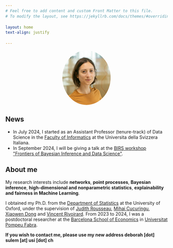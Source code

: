 ```yaml
---
# Feel free to add content and custom Front Matter to this file.
# To modify the layout, see https://jekyllrb.com/docs/themes/#overriding-theme-defaults

layout: home
text-align: justify

---
```


<p align="center">
  <img src="images/j-isba.png" class="pull-left" style="text-align:center; height:170px; width:150px; border-radius:100%"/>
</p>



## News

- In July 2024, I started as an Assistant Professor (tenure-track) of Data Science in the [Faculty of Informatics](https://www.inf.usi.ch/en) at the Universita della Svizzera Italiana.
- In September 2024, I will be giving a talk at the [BIRS workshop "Frontiers of Bayesian Inference and Data Science"](https://www.birs.ca/events/2024/5-day-workshops/24w5196).

<!-- in Statistics and Machine Learning at the [Barcelona School of Economics](https://bse.eu/) and [Universitat Pompeu Fabra](https://www.upf.edu/), in the [Statistics group](https://sites.google.com/view/stats-upf/), working with [Prof. David Rossell](https://sites.google.com/site/rosselldavid) and [Prof. Gabor Lugosi](http://www.econ.upf.edu/~lugosi/) -->

## About me

My research interests include **networks**,  **point processes**, **Bayesian inference**, **high-dimensional and nonparametric statistics**, **explainability and fairness in Machine Learning**.

I obtained my Ph.D. from the [Department of Statistics](http://www.stats.ox.ac.uk/) at the University of Oxford, under the supervision of [Judith Rousseau](http://www.stats.ox.ac.uk/~rousseau/), [Mihai Cucuringu](http://www.stats.ox.ac.uk/~cucuringu), [Xiaowen Dong](https://web.media.mit.edu/~xdong/) and [Vincent Rivoirard](https://www.ceremade.dauphine.fr/~rivoirar/). From 2023 to 2024, I was a postdoctoral researcher at the [Barcelona School of Economics](https://bse.eu/) in [Universitat Pompeu Fabra](https://www.upf.edu/).

<!--  My [Ph.D. thesis](https://ora.ox.ac.uk/objects/uuid:7a4b5a4d-ff38-462b-a068-f93c8237de2f) is entitled "Flexible estimation of temporal point processes and graphs" -->


**If you wish to contact me, please use my new address deborah [dot] sulem [at] usi [dot] ch**
